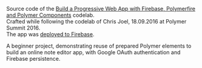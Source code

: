 Source code of the [Build a Progressive Web App with Firebase, Polymerfire and Polymer Components](https://codelabs.developers.google.com/codelabs/polymer-firebase-pwa/index.html) codelab.  
Crafted while following the codelab of Chris Joel, 18.09.2016 at Polymer Summit 2016.  
The app was [deployed to Firebase](https://pwa-with-polymer-and-firebase.firebaseapp.com).

A beginner project, demonstrating reuse of prepared Polymer elements to build an online note editor app, with Google OAuth authentication and Firebase persistence.
